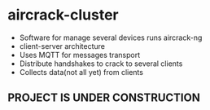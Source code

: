 # aircrack-cluster

- Software for manage several devices runs aircrack-ng
- client-server architecture
- Uses MQTT for messages transport
- Distribute handshakes to crack to several clients
- Collects data(not all yet) from clients


## PROJECT IS UNDER CONSTRUCTION
